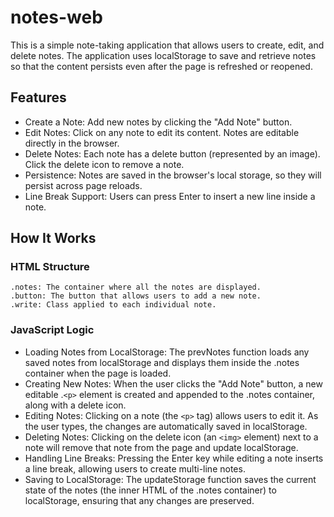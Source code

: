 # notes-web

This is a simple note-taking application that allows users to create, edit, and delete notes. The application uses localStorage to save and retrieve notes so that the content persists even after the page is refreshed or reopened.

## Features
 + Create a Note: Add new notes by clicking the "Add Note" button.
 + Edit Notes: Click on any note to edit its content. Notes are editable directly in the browser.
 + Delete Notes: Each note has a delete button (represented by an image). Click the delete icon to remove a note.
 + Persistence: Notes are saved in the browser's local storage, so they will persist across page reloads.
 + Line Break Support: Users can press Enter to insert a new line inside a note.

## How It Works

### HTML Structure
    .notes: The container where all the notes are displayed.
    .button: The button that allows users to add a new note.
    .write: Class applied to each individual note.
    
### JavaScript Logic
  + Loading Notes from LocalStorage: The prevNotes function loads any saved notes from localStorage and displays them inside the .notes container when the page is loaded.
  + Creating New Notes: When the user clicks the "Add Note" button, a new editable .`<p>` element is created and appended to the .notes container, along with a delete icon.
  + Editing Notes: Clicking on a note (the `<p>` tag) allows users to edit it. As the user types, the changes are automatically saved in localStorage.
  + Deleting Notes: Clicking on the delete icon (an `<img>` element) next to a note will remove that note from the page and update localStorage.
  + Handling Line Breaks: Pressing the Enter key while editing a note inserts a line break, allowing users to create multi-line notes.
  + Saving to LocalStorage: The updateStorage function saves the current state of the notes (the inner HTML of the .notes container) to localStorage, ensuring that any changes are preserved.

